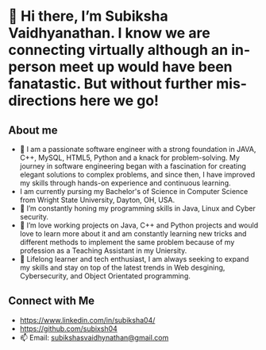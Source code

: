 # 👋 Hi there, I’m Subiksha Vaidhyanathan. I know we are connecting virtually although an in-person meet up would have been fanatastic. But without further mis-directions here we go!

## About me
- 👀 I am a passionate software engineer with a strong foundation in JAVA, C++, MySQL, HTML5, Python and a knack for problem-solving. My journey in software engineering began with a fascination for creating elegant solutions to complex problems, and since then, I have improved my skills through hands-on experience and continuous learning.
- I am currently pursing my Bachelor's of Science in Computer Science from Wright State University, Dayton, OH, USA.
- 🌱 I’m constantly honing my programming skills in Java, Linux and Cyber security.
- 💞️ I’m love working projects on Java, C++ and Python projects and would love to learn more about it and am constantly learning new tricks and different methods to implement the same problem because of my profession as a Teaching Assistant in my Uniersity.
- 📖 Lifelong learner and tech enthusiast, I am always seeking to expand my skills and stay on top of the latest trends in Web desgining, Cybersecurity, and Object Orientated programming.

## Connect with Me
- https://www.linkedin.com/in/subiksha04/
- https://github.com/subixsh04
- 📫 Email: subikshasvaidhynathan@gmail.com 



